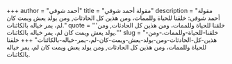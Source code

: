 +++
author = "أحمد شوقي"
title = "مقولة أحمد شوقي"
description = "مقولة أحمد شوقي: خلقنا للحياة وللممات، ومن هذين كل الحادثات, ومن يولد يعش ويمت كان لم، يمر خياله بالكائنات."
quote = '''خلقنا للحياة وللممات، ومن هذين كل الحادثات, ومن يولد يعش ويمت كان لم، يمر خياله بالكائنات.'''
slug = "خلقنا-للحياة-وللممات،-ومن-هذين-كل-الحادثات-ومن-يولد-يعش-ويمت-كان-لم،-يمر-خياله-بالكائنات"
+++
خلقنا للحياة وللممات، ومن هذين كل الحادثات, ومن يولد يعش ويمت كان لم، يمر خياله بالكائنات.
